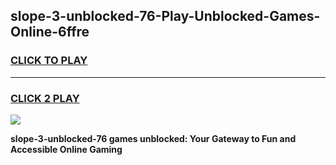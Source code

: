 
## slope-3-unblocked-76-Play-Unblocked-Games-Online-6ffre
<h3>
<a href="https://premium76.site?title=slope-3-unblocked-76&ref=25A">CLICK TO PLAY</a></h3>
<hr>

<h3>
<a href="https://premium76.site?title=slope-3-unblocked-76&ref=25A">CLICK 2 PLAY</a>
  
</h3>

<a href="https://premium76.site?title=slope-3-unblocked-76&ref=25A"><img src="https://clearcache.store/games.png"></a>


**slope-3-unblocked-76 games unblocked: Your Gateway to Fun and Accessible Online Gaming**
